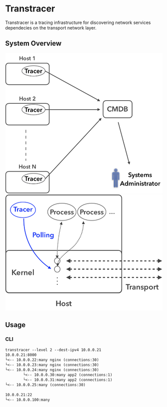 # Transtracer

[licence]: https://github.com/yuuki/transtracer/blog/master/LICENSE

Transtracer is a tracing infrastructure for discovering network services dependecies on the transport network layer.

## System Overview

![System structure](/doc/images/system_structure.png "System structure")
![Socket diagnosis](/doc/images/socket_diagnosis.png "Socket diagnosis")

## Usage

### CLI

```shell
transtracer --level 2 --dest-ipv4 10.0.0.21
10.0.0.21:8000
└<-- 10.0.0.22:many nginx (connections:30)
└<-- 10.0.0.23:many nginx (connections:30)
└<-- 10.0.0.24:many nginx (connections:30)
        └<-- 10.0.0.30:many app2 (connections:1)
        └<-- 10.0.0.31:many app2 (connections:1)
└<-- 10.0.0.25:many (connections:30)

10.0.0.21:22
└<-- 10.0.0.100:many
```
